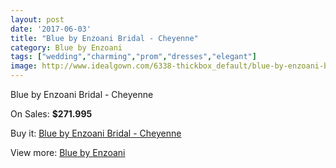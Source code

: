 ```yaml
---
layout: post
date: '2017-06-03'
title: "Blue by Enzoani Bridal - Cheyenne"
category: Blue by Enzoani
tags: ["wedding","charming","prom","dresses","elegant"]
image: http://www.idealgown.com/6338-thickbox_default/blue-by-enzoani-bridal-cheyenne.jpg
---
```

Blue by Enzoani Bridal - Cheyenne

On Sales: **$271.995**
<a href="https://www.idealgown.com/en/blue-by-enzoani/2777-blue-by-enzoani-bridal-cheyenne.html"><amp-img layout="responsive" width="600" height="600" src="//www.idealgown.com/6338-thickbox_default/blue-by-enzoani-bridal-cheyenne.jpg" alt="Blue by Enzoani Bridal - Cheyenne 0" /></a>
<a href="https://www.idealgown.com/en/blue-by-enzoani/2777-blue-by-enzoani-bridal-cheyenne.html"><amp-img layout="responsive" width="600" height="600" src="//www.idealgown.com/6339-thickbox_default/blue-by-enzoani-bridal-cheyenne.jpg" alt="Blue by Enzoani Bridal - Cheyenne 1" /></a>

Buy it: [Blue by Enzoani Bridal - Cheyenne](https://www.idealgown.com/en/blue-by-enzoani/2777-blue-by-enzoani-bridal-cheyenne.html "Blue by Enzoani Bridal - Cheyenne")

View more: [Blue by Enzoani](https://www.idealgown.com/en/33-blue-by-enzoani "Blue by Enzoani")